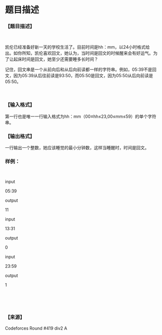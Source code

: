 # 题目描述


<h3>
【题目描述】
</h3>
<p>
<br/>
</p>
<p>
凯伦已经准备好新一天的学校生活了。目前时间是hh：mm，以24小时格式给出。如你所知，凯伦喜欢回文，她认为，当时间是回文的时候醒来会有好运气。为了让起床时间是回文，她至少还需要睡多长时间？
</p>
<p>
记住，回文串是一个从前向后和从后向前读都一样的字符串。例如，05:39不是回文，因为05:39从后往前读是93:50，而05:50是回文，因为05:50从后向前读是05:50。
</p>
<p>
<br/>
</p>
<h3>
【输入格式】
</h3>
<p>
第一行也是唯一一行输入格式为hh：mm（00≤hh≤23,00≤mm≤59）的单个字符串。
</p>
<h3>
【输出格式】
</h3>
<p>
一行输出一个整数，她应该睡觉的最小分钟数，这样当睡醒时，时间是回文。
</p>
<h3>
样例：
</h3>
<p>
<br/>
</p>
<p>
input 
</p>
<p>
05:39
</p>
<p>
output 
</p>
<p>
11
</p>
<p>
input 
</p>
<p>
13:31
</p>
<p>
output 
</p>
<p>
0
</p>
<p>
input 
</p>
<p>
23:59
</p>
<p>
output 
</p>
<p>
1
</p>
<p>
<br/>
</p>
<p>
<br/>
</p>
<h3>
【来源】
</h3>
<p>
Codeforces Round #419 div2 A
</p>
